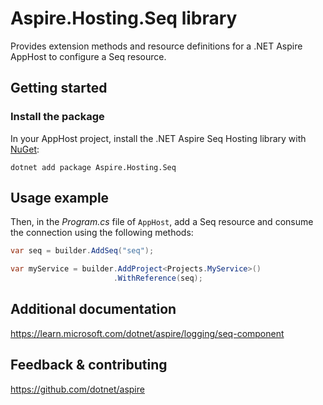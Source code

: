 # Aspire.Hosting.Seq library

Provides extension methods and resource definitions for a .NET Aspire AppHost to configure a Seq resource.

## Getting started

### Install the package

In your AppHost project, install the .NET Aspire Seq Hosting library with [NuGet](https://www.nuget.org):

```dotnetcli
dotnet add package Aspire.Hosting.Seq
```

## Usage example

Then, in the _Program.cs_ file of `AppHost`, add a Seq resource and consume the connection using the following methods:

```csharp
var seq = builder.AddSeq("seq");

var myService = builder.AddProject<Projects.MyService>()
                       .WithReference(seq);
```

## Additional documentation
https://learn.microsoft.com/dotnet/aspire/logging/seq-component

## Feedback & contributing

https://github.com/dotnet/aspire
